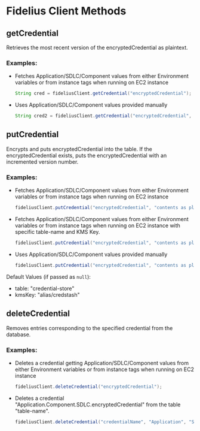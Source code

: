 # Fidelius Client Methods
## getCredential

Retrieves the most recent version of the encryptedCredential as plaintext. 

### Examples:

- Fetches Application/SDLC/Component values from either Environment variables or from  instance tags when running on EC2 instance

    ``` java
    String cred = fideliusClient.getCredential("encryptedCredential");
    ```

-  Uses Application/SDLC/Component values provided manually


    ``` java
    String cred2 = fideliusClient.getCredential("encryptedCredential", "Application", "SDLC", "Component");
    ```

## putCredential

Encrypts and puts encryptedCredential into the table. If the encryptedCredential exists, puts the encryptedCredential 
with an incremented version number. 

### Examples:

- Fetches Application/SDLC/Component values from either Environment variables or from  instance tags when running on 
EC2 instance

    ``` java
    fideliusClient.putCredential("encryptedCredential", "contents as plaintext");
    ```

- Fetches Application/SDLC/Component values from either Environment variables or from  instance tags when running on 
EC2 instance with specific table-name and KMS Key.
    
    ``` java
    fideliusClient.putCredential("encryptedCredential", "contents as plaintext", "table-name", "KMS key");
    ```
    
- Uses Application/SDLC/Component values provided manually
    ``` java
    fideliusClient.putCredential("encryptedCredential", "contents as plaintext", "Application", "SDLC", "Component", "table-name", "KMS key");
    ```



Default Values (if passed as `null`):

* table: "credential-store"
* kmsKey: "alias/credstash"

## deleteCredential

Removes entries corresponding to the specified credential from the database. 

### Examples:

- Deletes a credential getting Application/SDLC/Component values from either Environment variables or from instance tags when running on 
EC2 instance

    ``` java
    fideliusClient.deleteCredential("encryptedCredential");
    ```

- Deletes a credential "Application.Component.SDLC.encryptedCredential" from the table "table-name".

    ``` java
    fideliusClient.deleteCredential("credentialName", "Application", "SDLC", "Component", "table-name");
    ```